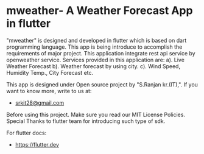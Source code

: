 # mweather- A Weather Forecast App in flutter

"mweather" is designed and developed in flutter which is based on dart programming language.
This app is being introduce to accomplish the requirements of major project.
This application integrate rest api service by openweather service.
Services provided in this application are:
a). Live Weather Forecast
b). Weather forecast by using city.
c). Wind Speed, Humidity Temp., City Forecast etc.

This app is designed under Open source project by "S.Ranjan kr.(IT),".
If you want to know more, write to us at:
- srkit28@gmail.com


Before using this project. Make sure you read our MIT License Policies.
Special Thanks to flutter team for introducing such type of sdk.

For flutter docs:
- https://flutter.dev

